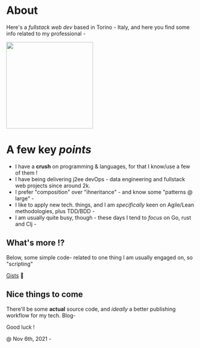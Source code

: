 # About

Here's a _fullstack web dev_ based in Torino - Italy, and here you find some info related to my professional -

<a href="https://en.wikipedia.org/wiki/Turin"><img src="https://i.pinimg.com/564x/36/c0/08/36c008ebb4f2cf418cc5d94a8c0d32b9.jpg" height="230" /></a>


# A few key _points_

* I have a **crush** on programming & languages, for that I know/use a few of them !
* I have being delivering j2ee devOps - data engineering and fullstack web projects since around 2k.
* I prefer "composition" over "ihneritance" - and know some "patterns @ large" -
* I like to apply new tech. things, and I am _specifically_ keen on Agile/Lean methodologies, plus TDD/BDD -
* I am usually quite busy, though - these days I tend to _focus_ on Go, rust and Clj -

## What's more !?

Below, some simple code- related to one thing I am usually engaged on, so "scripting"

[Gists](https://gist.github.com/federico-cagliero) 🏮

## Nice things to come

There'll be some **actual** source code, and _ideally_ a better publishing workflow for my tech. Blog-

Good luck !

@ Nov 6th, 2021 -
